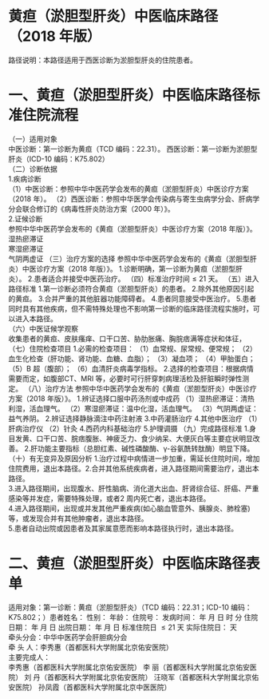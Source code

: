 # 黄疸（淤胆型肝炎）中医临床路径 （2018 年版）  
路径说明：本路径适用于西医诊断为淤胆型肝炎的住院患者。  
# 一、黄疸（淤胆型肝炎）中医临床路径标准住院流程  
（一）适用对象  
中医诊断：第一诊断为黄疸（TCD 编码：22.31）。 西医诊断：第一诊断为淤胆型肝炎（ICD-10 编码：K75.802）  
（二）诊断依据  
1.疾病诊断  
（1）中医诊断：参照中华中医药学会发布的黄疸（淤胆型肝炎）中医诊疗方案（2018 年）。 （2）西医诊断：参照中华医学会传染病与寄生虫病学分会、肝病学分会联合修订的《病毒性肝炎防治方案（2000 年）》。  
2.证候诊断  
参照中华中医药学会发布的《黄疸（淤胆型肝炎）中医诊疗方案（2018 年版）》。  
湿热瘀滞证  
寒湿瘀滞证  
气阴两虚证  （三）治疗方案的选择 参照中华中医药学会发布的《黄疸（淤胆型肝炎）中医诊疗方案（2018 年版）》。 1.诊断明确，第一诊断为黄疸（淤胆型肝炎）。 2.患者适合并接受中医药治疗。 （四）标准治疗时间${\leqslant}21$ 天。 （五）进入路径标准 1.第一诊断必须符合黄疸（淤胆型肝炎）的患者。 2.除外其他原因引起的黄疸。 3.合并严重的其他脏器功能障碍者。 4.患者同意接受中医治疗。 5.患者同时具有其他疾病，但不需特殊处理也不影响第一诊断的临床路径流程实施时，可以进入本路径。  
（六）中医证候学观察  
收集患者的黄疸、皮肤瘙痒、口干口苦、胁肋胀痛、胸脘痞满等症状和体征，  
（七）住院检查项目 1.必需的检查项目： （1）血常规、尿常规、便常规； （2）血生化检查（肝功能、肾功能、血糖、血脂）； （3）凝血项； （4）甲胎蛋白； （5）B 超（腹部）； （6）血清肝炎病毒学指标。 2.选择的检查项目：根据病情需要而定，如腹部CT、MRI 等，必要时可行肝穿刺病理活检及肝脏瞬时弹性测定。 （八）治疗方法 参照中华中医药学会发布的《黄疸（淤胆型肝炎）中医诊疗方案（2018 年版）》。 1.辨证选择口服中药汤剂或中成药  （1）湿热瘀滞证：清热利湿，活血理气。 （2）寒湿瘀滞证：温中化湿，活血理气。 （3）气阴两虚证：益气养阴。 2.辨证选择静脉滴注中药注射液  3.中药灌肠治疗  4.其他中医治疗 （1）肝病治疗仪 （2）针灸 4.西药内科基础治疗  5.护理调摄 （九）完成路径标准 1.身目发黄、口干口苦、脘痞腹胀、神疲乏力、食少纳呆、大便灰白等主要症状明显改善。  2.肝功能主要指标（总胆红素、碱性磷酸酶、γ-谷氨酰转肽酶）明显下降。（十）有无变异及原因分析 1.治疗过程中病情进一步加重，需延长住院时间，增加住院费用，退出本路径。2.合并其他系统疾病者，进入路径期间需要治疗，退出本路径。  
3.进入路径期间，出现腹水、肝性脑病、消化道大出血、肝肾综合征、肝癌、严重感染等并发症，需要特殊处理，或者2 周内死亡者，退出本路径。  
4.进入路径期间，出现或并发其他严重疾病(如心脑血管意外、胰腺炎、肺栓塞)等，或发现合并有其他肿瘤者，退出本路径。  
5.患者自动出院或因患者及其家属意愿而影响本路径执行时，退出本路径。  
# 二、黄疸（淤胆型肝炎）中医临床路径表单  
适用对象：第一诊断：黄疸（淤胆型肝炎）（TCD 编码：22.31；ICD-10 编码：K75.802；）患者姓名：               性别：        年龄：        住院号：                 发病时间：   年  月  日  时  分  住院日期：   年  月  日 出院日期：   年  月   日 标准住院日 ${\leqslant}21$  天                       实际住院日：      天  
牵头分会：中华中医药学会肝胆病分会  
牵 头 人：李秀惠（首都医科大学附属北京佑安医院）  
主要完成人：  
李秀惠（首都医科大学附属北京佑安医院） 李  丽（首都医科大学附属北京佑安医院） 刘  丹（首都医科大学附属北京佑安医院） 汪晓军（首都医科大学附属北京佑安医院） 孙凤霞（首都医科大学附属北京中医医院）  